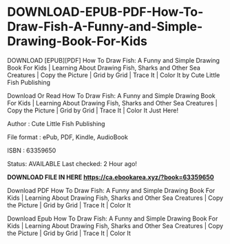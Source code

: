 # DOWNLOAD-EPUB-PDF-How-To-Draw-Fish-A-Funny-and-Simple-Drawing-Book-For-Kids
DOWNLOAD [EPUB][PDF] How To Draw Fish: A Funny and Simple Drawing Book For Kids | Learning About Drawing Fish, Sharks and Other Sea Creatures | Copy the Picture | Grid by Grid | Trace It | Color It by Cute Little Fish Publishing

Download Or Read How To Draw Fish: A Funny and Simple Drawing Book For Kids | Learning About Drawing Fish, Sharks and Other Sea Creatures | Copy the Picture | Grid by Grid | Trace It | Color It Just Here! 

Author : Cute Little Fish Publishing 

File format : ePub, PDF, Kindle, AudioBook 

ISBN : 63359650 

Status: AVAILABLE Last checked: 2 Hour ago! 

**DOWNLOAD FILE IN HERE https://ca.ebookarea.xyz/?book=63359650**

Download PDF How To Draw Fish: A Funny and Simple Drawing Book For Kids | Learning About Drawing Fish, Sharks and Other Sea Creatures | Copy the Picture | Grid by Grid | Trace It | Color It 

Download Epub How To Draw Fish: A Funny and Simple Drawing Book For Kids | Learning About Drawing Fish, Sharks and Other Sea Creatures | Copy the Picture | Grid by Grid | Trace It | Color It
